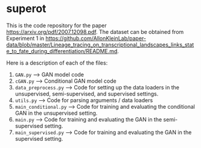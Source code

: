 # superot

This is the code repository for the paper https://arxiv.org/pdf/2007.12098.pdf. The dataset can be obtained from Experiment 1 in https://github.com/AllonKleinLab/paper-data/blob/master/Lineage_tracing_on_transcriptional_landscapes_links_state_to_fate_during_differentiation/README.md. 

Here is a description of each of the files: 

1. `GAN.py` --> GAN model code 
2. `cGAN.py` --> Conditional GAN model code
3. `data_preprocess.py` --> Code for setting up the data loaders in the unsupervised, semi-supervised, and supervised settings. 
4. `utils.py` --> Code for parsing arguments / data loaders
5. `main_conditional.py` --> Code for training and evaluating the conditional GAN in the unsupervised setting. 
6. `main.py` --> Code for training and evaluating the GAN in the semi-supervised setting. 
7. `main_supervised.py` --> Code for training and evaluating the GAN in the supervised setting. 

